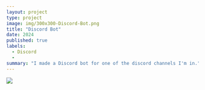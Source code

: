 ```yaml
---
layout: project
type: project
image: img/300x300-Discord-Bot.png
title: "Discord Bot"
date: 2024
published: true
labels:
  - Discord
  - 
summary: "I made a Discord bot for one of the discord channels I'm in."
---
```


<img class="img-fluid" src="..">


